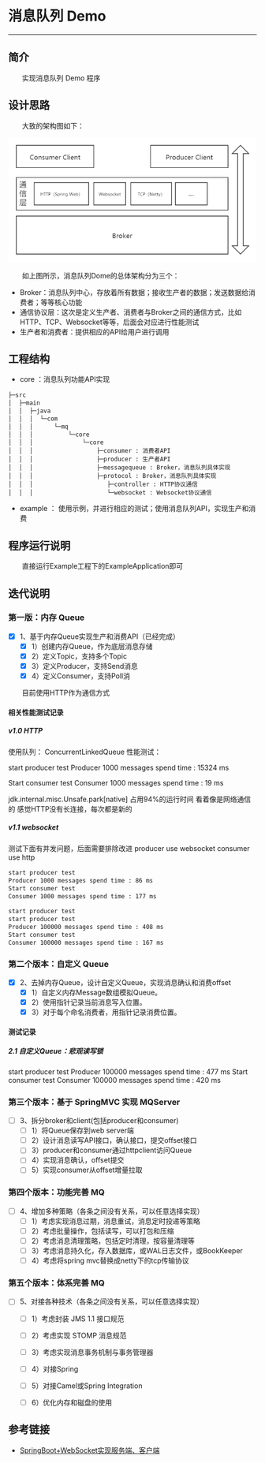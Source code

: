 # 消息队列 Demo
***
## 简介
&ensp;&ensp;&ensp;&ensp;实现消息队列 Demo 程序

## 设计思路
&ensp;&ensp;&ensp;&ensp;大致的架构图如下：

![](./picture/framework.png)

&ensp;&ensp;&ensp;&ensp;如上图所示，消息队列Dome的总体架构分为三个：

- Broker：消息队列中心，存放着所有数据；接收生产者的数据；发送数据给消费者；等等核心功能
- 通信协议层：这次是定义生产者、消费者与Broker之间的通信方式，比如HTTP、TCP、Websocket等等，后面会对应进行性能测试
- 生产者和消费者：提供相应的API给用户进行调用

## 工程结构
- core ：消息队列功能API实现

```shell script
├─src
│  ├─main
│  │  ├─java
│  │  │  └─com
│  │  │      └─mq
│  │  │          └─core
│  │  │              └─core
│  │  │                  ├─consumer : 消费者API
│  │  │                  ├─producer : 生产者API
│  │  │                  ├─messagequeue : Broker，消息队列具体实现
│  │  │                  ├─protocol : Broker，消息队列具体实现
│  │  │                     ├─controller : HTTP协议通信
│  │  │                     └─websocket : Websocket协议通信
```

- example ： 使用示例，并进行相应的测试；使用消息队列API，实现生产和消费

## 程序运行说明
&ensp;&ensp;&ensp;&ensp;直接运行Example工程下的ExampleApplication即可

## 迭代说明
### 第一版：内存 Queue
- [x] 1、基于内存Queue实现生产和消费API（已经完成）
  - [x] 1）创建内存Queue，作为底层消息存储
  - [x] 2）定义Topic，支持多个Topic
  - [x] 3）定义Producer，支持Send消息
  - [x] 4）定义Consumer，支持Poll消
  
&ensp;&ensp;&ensp;&ensp;目前使用HTTP作为通信方式

#### 相关性能测试记录
##### v1.0 HTTP
使用队列： ConcurrentLinkedQueue
性能测试：

start producer test
Producer 1000 messages spend time : 15324 ms
 
Start consumer test
Consumer 1000 messages spend time : 19 ms

jdk.internal.misc.Unsafe.park[native] 占用94%的运行时间
看着像是网络通信的
感觉HTTP没有长连接，每次都是新的

##### v1.1 websocket
测试下面有并发问题，后面需要排除改进
producer use websocket
consumer use http

```text
start producer test
Producer 1000 messages spend time : 86 ms 
Start consumer test
Consumer 1000 messages spend time : 177 ms
```

```text
start producer test
start producer test
Producer 100000 messages spend time : 408 ms 
Start consumer test
Consumer 100000 messages spend time : 167 ms
```

### 第二个版本：自定义 Queue
- [x] 2、去掉内存Queue，设计自定义Queue，实现消息确认和消费offset
    - [x] 1）自定义内存Message数组模拟Queue。
    - [x] 2）使用指针记录当前消息写入位置。
    - [x] 3）对于每个命名消费者，用指针记录消费位置。
    
#### 测试记录
##### 2.1 自定义Queue：悲观读写锁
start producer test
Producer 100000 messages spend time : 477 ms 
Start consumer test
Consumer 100000 messages spend time : 420 ms

### 第三个版本：基于 SpringMVC 实现 MQServer
- [ ] 3、拆分broker和client(包括producer和consumer)
    - [ ] 1）将Queue保存到web server端
    - [ ] 2）设计消息读写API接口，确认接口，提交offset接口
    - [ ] 3）producer和consumer通过httpclient访问Queue
    - [ ] 4）实现消息确认，offset提交
    - [ ] 5）实现consumer从offset增量拉取

### 第四个版本：功能完善 MQ
- [ ] 4、增加多种策略（各条之间没有关系，可以任意选择实现）
    - [ ] 1）考虑实现消息过期，消息重试，消息定时投递等策略
    - [ ] 2）考虑批量操作，包括读写，可以打包和压缩
    - [ ] 2）考虑消息清理策略，包括定时清理，按容量清理等
    - [ ] 3）考虑消息持久化，存入数据库，或WAL日志文件，或BookKeeper
    - [ ] 4）考虑将spring mvc替换成netty下的tcp传输协议

### 第五个版本：体系完善 MQ
- [ ] 5、对接各种技术（各条之间没有关系，可以任意选择实现）
    - [ ] 1）考虑封装 JMS 1.1 接口规范
    - [ ] 2）考虑实现 STOMP 消息规范
    - [ ] 3）考虑实现消息事务机制与事务管理器
    - [ ] 4）对接Spring
    - [ ] 5）对接Camel或Spring Integration
    - [ ] 6）优化内存和磁盘的使用
    
    
## 参考链接
- [SpringBoot+WebSocket实现服务端、客户端](https://my.oschina.net/u/4504531/blog/4557921)